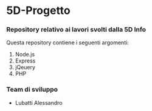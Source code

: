# 5D-Progetto
### Repository relativo ai lavori svolti dalla 5D Info
Questa repository contiene i seguenti argomenti:
1. Node.js
1. Express
2. jQeuery
2. PHP

### Team di sviluppo
- Lubatti Alessandro